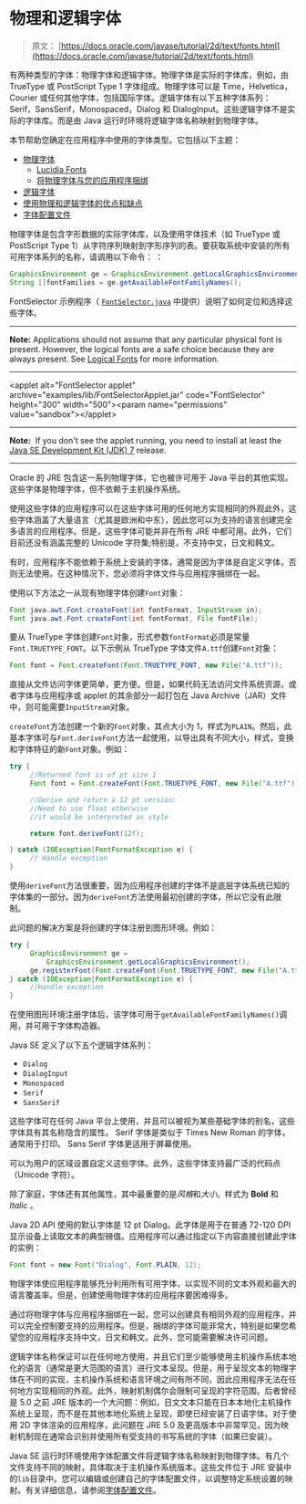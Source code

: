 # 物理和逻辑字体

> 原文： [https://docs.oracle.com/javase/tutorial/2d/text/fonts.html](https://docs.oracle.com/javase/tutorial/2d/text/fonts.html)

有两种类型的字体：物理字体和逻辑字体。物理字体是实际的字体库，例如，由 TrueType 或 PostScript Type 1 字体组成。物理字体可以是 Time，Helvetica，Courier 或任何其他字体，包括国际字体。逻辑字体有以下五种字体系列：Serif，SansSerif，Monospaced，Dialog 和 DialogInput。这些逻辑字体不是实际的字体库。而是由 Java 运行时环境将逻辑字体名称映射到物理字体。

本节帮助您确定在应用程序中使用的字体类型。它包括以下主题：

*   [物理字体](#physical-fonts)
    *   [Lucidia Fonts](#lucidia-fonts)
    *   [将物理字体与您的应用程序捆绑](#bundling-physical-fonts-with-your-application)
*   [逻辑字体](#logical-fonts)
*   [使用物理和逻辑字体的优点和缺点](#advantages-and-disadvantages)
*   [字体配置文件](#font-configuration-files)

物理字体是包含字形数据的实际字体库，以及使用字体技术（如 TrueType 或 PostScript Type 1）从字符序列映射到字形序列的表。要获取系统中安装的所有可用字体系列的名称，请调用以下命令： ：

```java
GraphicsEnvironment ge = GraphicsEnvironment.getLocalGraphicsEnvironment();
String []fontFamilies = ge.getAvailableFontFamilyNames();

```

FontSelector 示例程序（ [`FontSelector.java`](examples/FontSelector.java) 中提供）说明了如何定位和选择这些字体。

* * *

**Note:** Applications should not assume that any particular physical font is present. However, the logical fonts are a safe choice because they are always present. See [Logical Fonts](#logical-fonts) for more information.

* * *

&lt;applet alt="FontSelector applet" archive="examples/lib/FontSelectorApplet.jar" code="FontSelector" height="300" width="500"&gt;&lt;param name="permissions" value="sandbox"&gt;&lt;/applet&gt;

* * *

**Note:**  If you don't see the applet running, you need to install at least the [Java SE Development Kit (JDK) 7](http://www.oracle.com/technetwork/java/javase/downloads/index.html) release.

* * *

Oracle 的 JRE 包含这一系列物理字体，它也被许可用于 Java 平台的其他实现。这些字体是物理字体，但不依赖于主机操作系统。

使用这些字体的应用程序可以在这些字体可用的任何地方实现相同的外观此外，这些字体涵盖了大量语言（尤其是欧洲和中东），因此您可以为支持的语言创建完全多语言的应用程序。但是，这些字体可能并非在所有 JRE 中都可用。此外，它们目前还没有涵盖完整的 Unicode 字符集;特别是，不支持中文，日文和韩文。

有时，应用程序不能依赖于系统上安装的字体，通常是因为字体是自定义字体，否则无法使用。在这种情况下，您必须将字体文件与应用程序捆绑在一起。

使用以下方法之一从现有物理字体创建`Font`对象：

```java
Font java.awt.Font.createFont(int fontFormat, InputStream in);
Font java.awt.Font.createFont(int fontFormat, File fontFile);

```

要从 TrueType 字体创建`Font`对象，形式参数`fontFormat`必须是常量`Font.TRUETYPE_FONT`。以下示例从 TrueType 字体文件`A.ttf`创建`Font`对象：

```java
Font font = Font.createFont(Font.TRUETYPE_FONT, new File("A.ttf"));

```

直接从文件访问字体更简单，更方便。但是，如果代码无法访问文件系统资源，或者字体与应用程序或 applet 的其余部分一起打包在 Java Archive（JAR）文件中，则可能需要`InputStream`对象。

`createFont`方法创建一个新的`Font`对象，其点大小为 1，样式为`PLAIN`。然后，此基本字体可与`Font.deriveFont`方法一起使用，以导出具有不同大小，样式，变换和字体特征的新`Font`对象。例如：

```java
try {
     //Returned font is of pt size 1
     Font font = Font.createFont(Font.TRUETYPE_FONT, new File("A.ttf"));

     //Derive and return a 12 pt version:
     //Need to use float otherwise
     //it would be interpreted as style

     return font.deriveFont(12f);

} catch (IOException|FontFormatException e) {
     // Handle exception
}

```

使用`deriveFont`方法很重要，因为应用程序创建的字体不是底层字体系统已知的字体集的一部分。因为`deriveFont`方法使用最初创建的字体，所以它没有此限制。

此问题的解决方案是将创建的字体注册到图形环境。例如：

```java
try {
     GraphicsEnvironment ge = 
         GraphicsEnvironment.getLocalGraphicsEnvironment();
     ge.registerFont(Font.createFont(Font.TRUETYPE_FONT, new File("A.ttf"));
} catch (IOException|FontFormatException e) {
     //Handle exception
}

```

在使用图形环境注册字体后，该字体可用于`getAvailableFontFamilyNames()`调用，并可用于字体构造器。

Java SE 定义了以下五个逻辑字体系列：

*   `Dialog`
*   `DialogInput`
*   `Monospaced`
*   `Serif`
*   `SansSerif`

这些字体可在任何 Java 平台上使用，并且可以被视为某些基础字体的别名，这些字体具有其名称隐含的属性。 Serif 字体是类似于 Times New Roman 的字体，通常用于打印。 Sans Serif 字体更适用于屏幕使用。

可以为用户的区域设置自定义这些字体。此外，这些字体支持最广泛的代码点（Unicode 字符）。

除了家庭，字体还有其他属性，其中最重要的是*风格*和*大小*。样式为 **Bold** 和 _Italic_ 。

Java 2D API 使用的默认字体是 12 pt Dialog。此字体是用于在普通 72-120 DPI 显示设备上读取文本的典型磅值。应用程序可以通过指定以下内容直接创建此字体的实例：

```java
Font font = new Font("Dialog", Font.PLAIN, 12);

```

物理字体使应用程序能够充分利用所有可用字体，以实现不同的文本外观和最大的语言覆盖率。但是，创建使用物理字体的应用程序要困难得多。

通过将物理字体与应用程序捆绑在一起，您可以创建具有相同外观的应用程序，并可以完全控制要支持的应用程序。但是，捆绑的字体可能非常大，特别是如果您希望您的应用程序支持中文，日文和韩文。此外，您可能需要解决许可问题。

逻辑字体名称保证可以在任何地方使用，并且它们至少能够使用主机操作系统本地化的语言（通常是更大范围的语言）进行文本呈现。但是，用于呈现文本的物理字体在不同的实现，主机操作系统和语言环境之间有所不同，因此应用程序无法在任何地方实现相同的外观。此外，映射机制偶尔会限制可呈现的字符范围。后者曾经是 5.0 之前 JRE 版本的一个大问题：例如，日文文本只能在日本本地化主机操作系统上呈现，而不是在其他本地化系统上呈现，即使已经安装了日语字体。对于使用 2D 字体渲染的应用程序，此问题在 JRE 5.0 及更高版本中非常罕见，因为映射机制现在通常会识别并使用所有受支持的书写系统的字体（如果已安装）。

Java SE 运行时环境使用字体配置文件将逻辑字体名称映射到物理字体。有几个文件支持不同的映射，具体取决于主机操作系统版本。这些文件位于 JRE 安装中的`lib`目录中。您可以编辑或创建自己的字体配置文件，以调整特定系统设置的映射。有关详细信息，请参阅[字体配置文件](https://docs.oracle.com/javase/8/docs/technotes/guides/intl/fontconfig.html)。